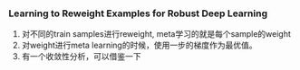 ### Learning to Reweight Examples for Robust Deep Learning
1. 对不同的train samples进行reweight, meta学习的就是每个sample的weight
2. 对weight进行meta learning的时候，使用一步的梯度作为最优值。
3. 有一个收敛性分析，可以借鉴一下
